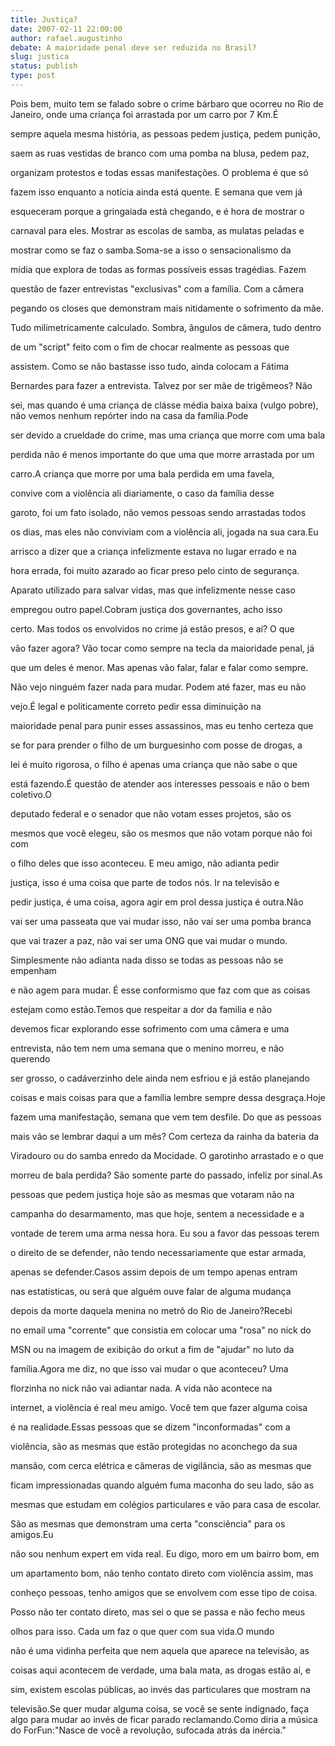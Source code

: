 ```yaml
---
title: Justiça?
date: 2007-02-11 22:00:00
author: rafael.augustinho
debate: A maioridade penal deve ser reduzida no Brasil?
slug: justica
status: publish 
type: post
---
```


Pois bem, muito tem se falado sobre o crime bárbaro que ocorreu no Rio de Janeiro, onde uma criança foi arrastada por um carro por 7 Km.É  

sempre aquela mesma história, as pessoas pedem justiça, pedem punição,  

saem as ruas vestidas de branco com uma pomba na blusa, pedem paz,  

organizam protestos e todas essas manifestações. O problema é que só  

fazem isso enquanto a notícia ainda está quente. E semana que vem já  

esqueceram porque a gringaiada está chegando, e é hora de mostrar o  

carnaval para eles. Mostrar as escolas de samba, as mulatas peladas e  

mostrar como se faz o samba.Soma-se a isso o sensacionalismo da  

mídia que explora de todas as formas possíveis essas tragédias. Fazem  

questão de fazer entrevistas "exclusivas" com a família. Com a câmera  

pegando os closes que demonstram mais nitidamente o sofrimento da mãe.  

Tudo milimetricamente calculado. Sombra, ângulos de câmera, tudo dentro  

de um "script" feito com o fim de chocar realmente as pessoas que  

assistem. Como se não bastasse isso tudo, ainda colocam a Fátima  

Bernardes para fazer a entrevista. Talvez por ser mãe de trigêmeos? Não  

sei, mas quando é uma criança de clásse média baixa baixa (vulgo pobre), não vemos nenhum repórter indo na casa da família.Pode  

ser devido a crueldade do crime, mas uma criança que morre com uma bala  

perdida não é menos importante do que uma que morre arrastada por um  

carro.A criança que morre por uma bala perdida em uma favela,  

convive com a violência ali diariamente, o caso da família desse  

garoto, foi um fato isolado, não vemos pessoas sendo arrastadas todos  

os dias, mas eles não conviviam com a violência ali, jogada na sua cara.Eu  

arrisco a dizer que a criança infelizmente estava no lugar errado e na  

hora errada, foi muito azarado ao ficar preso pelo cinto de segurança.  

Aparato utilizado para salvar vidas, mas que infelizmente nesse caso  

empregou outro papel.Cobram justiça dos governantes, acho isso  

certo. Mas todos os envolvidos no crime já estão presos, e aí? O que  

vão fazer agora? Vão tocar como sempre na tecla da maioridade penal, já  

que um deles é menor. Mas apenas vão falar, falar e falar como sempre.  

Não vejo ninguém fazer nada para mudar. Podem até fazer, mas eu não  

vejo.É legal e politicamente correto pedir essa diminuição na  

maioridade penal para punir esses assassinos, mas eu tenho certeza que  

se for para prender o filho de um burguesinho com posse de drogas, a  

lei é muito rigorosa, o filho é apenas uma criança que não sabe o que  

está fazendo.É questão de atender aos interesses pessoais e não o bem coletivo.O  

deputado federal e o senador que não votam esses projetos, são os  

mesmos que você elegeu, são os mesmos que não votam porque não foi com  

o filho deles que isso aconteceu. E meu amigo, não adianta pedir  

justiça, isso é uma coisa que parte de todos nós. Ir na televisão e  

pedir justiça, é uma coisa, agora agir em prol dessa justiça é outra.Não  

vai ser uma passeata que vai mudar isso, não vai ser uma pomba branca  

que vai trazer a paz, não vai ser uma ONG que vai mudar o mundo.  

Simplesmente não adianta nada disso se todas as pessoas não se empenham  

e não agem para mudar. É esse conformismo que faz com que as coisas  

estejam como estão.Temos que respeitar a dor da familia e não  

devemos ficar explorando esse sofrimento com uma câmera e uma  

entrevista, não tem nem uma semana que o menino morreu, e não querendo  

ser grosso, o cadáverzinho dele ainda nem esfriou e já estão planejando  

coisas e mais coisas para que a família lembre sempre dessa desgraça.Hoje  

fazem uma manifestação, semana que vem tem desfile. Do que as pessoas  

mais vão se lembrar daqui a um mês? Com certeza da rainha da bateria da  

Viradouro ou do samba enredo da Mocidade. O garotinho arrastado e o que  

morreu de bala perdida? São somente parte do passado, infeliz por sinal.As  

pessoas que pedem justiça hoje são as mesmas que votaram não na  

campanha do desarmamento, mas que hoje, sentem a necessidade e a  

vontade de terem uma arma nessa hora. Eu sou a favor das pessoas terem  

o direito de se defender, não tendo necessariamente que estar armada,  

apenas se defender.Casos assim depois de um tempo apenas entram  

nas estatísticas, ou será que alguém ouve falar de alguma mudança  

depois da morte daquela menina no metrô do Rio de Janeiro?Recebi  

no email uma "corrente" que consistia em colocar uma "rosa" no nick do  

MSN ou na imagem de exibição do orkut a fim de "ajudar" no luto da  

família.Agora me diz, no que isso vai mudar o que aconteceu? Uma  

florzinha no nick não vai adiantar nada. A vida não acontece na  

internet, a violência é real meu amigo. Você tem que fazer alguma coisa  

é na realidade.Essas pessoas que se dizem "inconformadas" com a  

violência, são as mesmas que estão protegidas no aconchego da sua  

mansão, com cerca elétrica e câmeras de vigilância, são as mesmas que  

ficam impressionadas quando alguém fuma maconha do seu lado, são as  

mesmas que estudam em colégios particulares e vão para casa de escolar.  

São as mesmas que demonstram uma certa "consciência" para os amigos.Eu  

não sou nenhum expert em vida real. Eu digo, moro em um bairro bom, em  

um apartamento bom, não tenho contato direto com violência assim, mas  

conheço pessoas, tenho amigos que se envolvem com esse tipo de coisa.  

Posso não ter contato direto, mas sei o que se passa e não fecho meus  

olhos para isso. Cada um faz o que quer com sua vida.O mundo  

não é uma vidinha perfeita que nem aquela que aparece na televisão, as  

coisas aqui acontecem de verdade, uma bala mata, as drogas estão aí, e  

sim, existem escolas públicas, ao invés das particulares que mostram na  

televisão.Se quer mudar alguma coisa, se você se sente indignado, faça algo para mudar ao invés de ficar parado reclamando.Como diria a música do ForFun:"Nasce de você a revolução, sufocada atrás da inércia."
